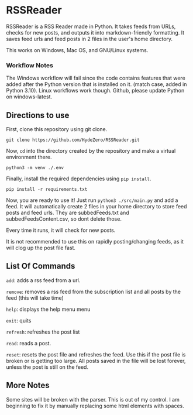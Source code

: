 # RSSReader
RSSReader is a RSS Reader made in Python. It takes feeds from URLs, checks for new posts, and outputs it into markdown-friendly formatting. It saves feed urls and feed posts in 2 files in the user's home directory. 

This works on Windows, Mac OS, and GNU/Linux systems.

### Workflow Notes
The Windows workflow will fail since the code contains features that were added after the Python version that is installed on it. (match case, added in Python 3.10). Linux workflows work though. Github, please update Python on windows-latest.

## Directions to use
First, clone this repository using git clone.

``git clone https://github.com/HydeZero/RSSReader.git``

Now, `cd` into the directory created by the repository and make a virtual environment there.

``python3 -m venv ./.env``

Finally, install the required dependencies using `pip install`.

``pip install -r requirements.txt``

Now, you are ready to use it! Just run `python3 ./src/main.py` and add a feed. It will automatically create 2 files in your home directory to store feed posts and feed urls. They are subbedFeeds.txt and subbedFeedsContent.csv, so dont delete those.

Every time it runs, it will check for new posts.

It is not recommended to use this on rapidly posting/changing feeds, as it will clog up the post file fast.

## List Of Commands

`add`: adds a rss feed from a url.

`remove`: removes a rss feed from the subscription list and all posts by the feed (this will take time)

`help`: displays the help menu menu

`exit`: quits

`refresh`: refreshes the post list

`read`: reads a post.

`reset`: resets the post file and refreshes the feed. Use this if the post file is broken or is getting too large. All posts saved in the file will be lost forever, unless the post is still on the feed.

## More Notes
Some sites will be broken with the parser. This is out of my control. I am beginning to fix it by manually replacing some html elements with spaces.
